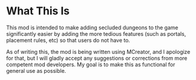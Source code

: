 # What This Is
This mod is intended to make adding secluded dungeons to the game significantly easier by adding the more tedious features (such as portals, placement rules, etc) so that users do not have to.

As of writing this, the mod is being written using MCreator, and I apologize for that, but I will gladly accept any suggestions or corrections from more competent mod developers. My goal is to make this as functional for general use as possible.
